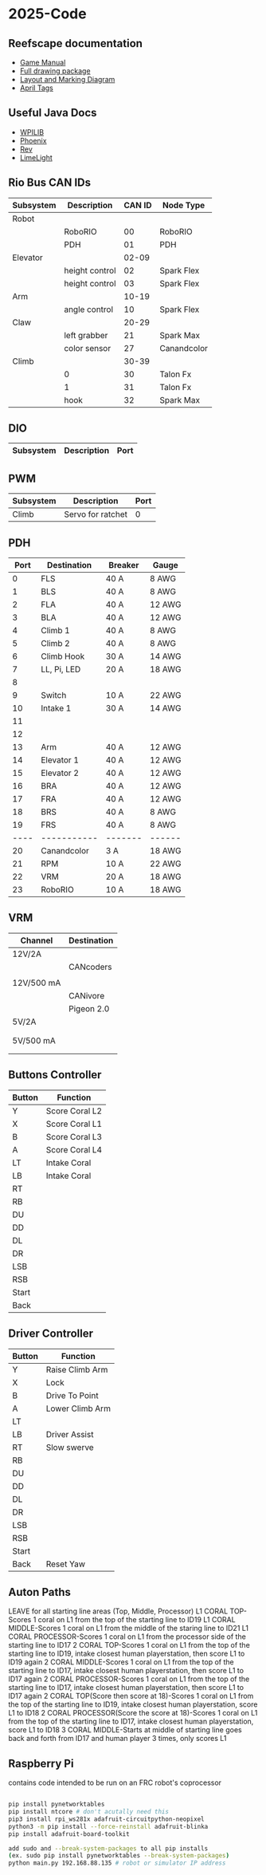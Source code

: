 # 2025-Code

## Reefscape documentation

- [Game Manual](https://firstfrc.blob.core.windows.net/frc2025/Manual/2025GameManual.pdf)
- [Full drawing package](https://firstfrc.blob.core.windows.net/frc2025/FieldAssets/2025FieldDrawings.pdf)
- [Layout and Marking Diagram](https://firstfrc.blob.core.windows.net/frc2025/FieldAssets/2025FieldDrawings-FieldLayoutAndMarking.pdf)
- [April Tags](https://firstfrc.blob.core.windows.net/frc2025/FieldAssets/Apriltag_Images_and_User_Guide.pdf)

## Useful Java Docs

- [WPILIB](https://github.wpilib.org/allwpilib/docs/release/java/index.html)
- [Phoenix](https://api.ctr-electronics.com/phoenix6/release/java/)
- [Rev](https://codedocs.revrobotics.com/java/com/revrobotics/package-summary.html)
- [LimeLight](https://docs.limelightvision.io/docs/docs-limelight/apis/limelight-lib)

## Rio Bus CAN IDs
| Subsystem | Description    | CAN ID | Node Type        |
| --------- | -------------- | ------ | ---------------- |
| Robot     |                |        |                  |
|           | RoboRIO        | 00     | RoboRIO          |
|           | PDH            | 01     | PDH              |
| Elevator  |                | 02-09  |                  |
|           | height control | 02     | Spark Flex       |
|           | height control | 03     | Spark Flex       |
| Arm       |                | 10-19  |                  |
|           | angle control  | 10     | Spark Flex       |
| Claw      |                | 20-29  |                  |
|           | left grabber   | 21     | Spark Max        |
|           | color sensor   | 27     | Canandcolor      |
| Climb     |                | 30-39  |                  |
|           | 0              | 30     | Talon Fx         |
|           | 1              | 31     | Talon Fx         |
|           | hook           | 32     | Spark Max        |

## DIO
| Subsystem | Description          | Port   |
| --------- | -------------------- | ------ |

## PWM
| Subsystem | Description          | Port   |
| --------- | -------------------- | ------ |
| Climb     | Servo for ratchet    | 0      |

## PDH
| Port | Destination | Breaker | Gauge  |
| ---- | ----------- | ------- | ------ |
| 0    | FLS         | 40 A    | 8 AWG  |
| 1    | BLS         | 40 A    | 8 AWG  |
| 2    | FLA         | 40 A    | 12 AWG |
| 3    | BLA         | 40 A    | 12 AWG |
| 4    | Climb 1     | 40 A    | 8 AWG  |
| 5    | Climb 2     | 40 A    | 8 AWG  |
| 6    | Climb Hook  | 30 A    | 14 AWG |
| 7    | LL, Pi, LED | 20 A    | 18 AWG |
| 8    |             |         |        |
| 9    | Switch      | 10 A    | 22 AWG |
| 10   | Intake 1    | 30 A    | 14 AWG |
| 11   |             |         |        |
| 12   |             |         |        |
| 13   | Arm         | 40 A    | 12 AWG |
| 14   | Elevator 1  | 40 A    | 12 AWG |
| 15   | Elevator 2  | 40 A    | 12 AWG |
| 16   | BRA         | 40 A    | 12 AWG |
| 17   | FRA         | 40 A    | 12 AWG |
| 18   | BRS         | 40 A    | 8 AWG  |
| 19   | FRS         | 40 A    | 8 AWG  |
| ---- | ----------- | ------- | ------ |
| 20   | Canandcolor | 3 A     | 18 AWG |
| 21   | RPM         | 10 A    | 22 AWG |
| 22   | VRM         | 20 A    | 18 AWG |
| 23   | RoboRIO     | 10 A    | 18 AWG |

## VRM
| Channel    | Destination |
| ---------- | ----------- |
| 12V/2A     |             |
|            | CANcoders   |
|            |             |
| 12V/500 mA |             |
|            | CANivore    |
|            | Pigeon 2.0  |
| 5V/2A      |             |
|            |             |
|            |             |
| 5V/500 mA  |             |
|            |             |
|            |             |

## Buttons Controller
| Button     | Function       |
| ---------- | -------------- |
| Y          | Score Coral L2 |
| X          | Score Coral L1 |
| B          | Score Coral L3 |
| A          | Score Coral L4 |
| LT         | Intake Coral   |
| LB         | Intake Coral   |
| RT         |                |
| RB         |                |
| DU         |                |
| DD         |                |
| DL         |                |
| DR         |                |
| LSB        |                |
| RSB        |                |
| Start      |                |
| Back       |                |


## Driver Controller
| Button     | Function        |
| ---------- | --------------- |
| Y          | Raise Climb Arm |
| X          | Lock            |
| B          | Drive To Point  |
| A          | Lower Climb Arm |
| LT         |                 |
| LB         | Driver Assist   |
| RT         | Slow swerve     |
| RB         |                 |
| DU         |                 |
| DD         |                 |
| DL         |                 |
| DR         |                 |
| LSB        |                 |
| RSB        |                 |
| Start      |                 |
| Back       | Reset Yaw       |

## Auton Paths
 LEAVE for all starting line areas (Top, Middle, Processor)
 L1 CORAL TOP-Scores 1 coral on L1 from the top of the starting line to ID19
 L1 CORAL MIDDLE-Scores 1 coral on L1 from the middle of the staring line to ID21
 L1 CORAL PROCESSOR-Scores 1 coral on L1 from the processor side of the starting line to ID17
 2 CORAL TOP-Scores 1 coral on L1 from the top of the starting line to ID19, intake closest human playerstation, then score L1 to ID19 again 
 2 CORAL MIDDLE-Scores 1 coral on L1 from the top of the starting line to ID17, intake closest human playerstation, then score L1 to ID17 again
 2 CORAL PROCESSOR-Scores 1 coral on L1 from the top of the starting line to ID17, intake closest human playerstation, then score L1 to ID17 again
 2 CORAL TOP(Score then score at 18)-Scores 1 coral on L1 from the top of the starting line to ID19, intake closest human playerstation, score L1 to ID18
 2 CORAL PROCESSOR(Score the score at 18)-Scores 1 coral on L1 from the top of the starting line to ID17, intake closest human playerstation, score L1 to ID18
 3 CORAL MIDDLE-Starts at middle of starting line goes back and forth from ID17 and human player 3 times, only scores L1

## Raspberry Pi
contains code intended to be run on an FRC robot's coprocessor

``` bash

pip install pynetworktables
pip install ntcore # don't acutally need this
pip3 install rpi_ws281x adafruit-circuitpython-neopixel
python3 -m pip install --force-reinstall adafruit-blinka
pip install adafruit-board-toolkit

add sudo and --break-system-packages to all pip installs
(ex. sudo pip install pynetworktables --break-system-packages)
python main.py 192.168.88.135 # robot or simulator IP address


